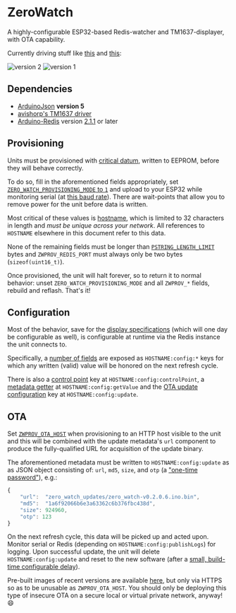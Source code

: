 # ZeroWatch

A highly-configurable ESP32-based Redis-watcher and TM1637-displayer, with OTA capability.

Currently driving stuff like [this](https://twitter.com/rpjios/status/1155609352528486400) and [this](https://twitter.com/rpjios/status/1100077092287344642):

![version 2](https://pbs.twimg.com/media/EAmMSaPVUAEKYcl?format=jpg&name=small)
![version 1](https://pbs.twimg.com/media/D0RCGcvVAAArx5x?format=jpg&name=small)

## Dependencies

* [ArduinoJson](https://arduinojson.org/) **version 5**
* [avishorp's TM1637 driver](https://github.com/avishorp/TM1637)
* [Arduino-Redis](http://arduino-redis.com/) version [2.1.1](https://github.com/electric-sheep-co/arduino-redis/releases/tag/2.1.1) or later

## Provisioning

Units must be provisioned with [critical datum](https://github.com/rpj/zw/blob/master/zw_provision.h#L10-L16), written to EEPROM, before they will behave correctly.

To do so, fill in the aforementioned fields appropriately, set [`ZERO_WATCH_PROVISIONING_MODE` to `1`](https://github.com/rpj/zw/blob/master/zw_provision.h#L7) and upload to your ESP32 while monitoring serial (at [this baud rate](https://github.com/rpj/zw/blob/master/zero_watch.ino#L18)). There are wait-points that allow you to remove power for the unit before data is written.

Most critical of these values is [hostname](https://github.com/rpj/zw/blob/master/zw_provision.h#L10), which is limited to 32 characters in length and *must be unique across your network*. All references to `HOSTNAME` elsewhere in this document refer to this data. 

None of the remaining fields must be longer than [`PSTRING_LENGTH_LIMIT`](https://github.com/rpj/zw/blob/master/zw_provision.cpp#L79) bytes and `ZWPROV_REDIS_PORT` must always only be two bytes (`sizeof(uint16_t)`).

Once provisioned, the unit will halt forever, so to return it to normal behavior: unset `ZERO_WATCH_PROVISIONING_MODE` and all `ZWPROV_*` fields, rebuild and reflash. That's it!

## Configuration

Most of the behavior, save for the [display specifications](https://github.com/rpj/zw/blob/master/zw_displays.cpp#L67-L78) (which will one day be configurable as well), is configurable at runtime via the Redis instance the unit connects to.

Specifically, a [number of fields](https://github.com/rpj/zw/blob/master/zw_common.h#L7-L13) are exposed as `HOSTNAME:config:*` keys for which any written (valid) value will be honored on the next refresh cycle.

There is also a [control point](https://github.com/rpj/zw/blob/master/zero_watch.ino#L131) key at `HOSTNAME:config:controlPoint`, a [metadata getter](https://github.com/rpj/zw/blob/master/zero_watch.ino#L69) at `HOSTNAME:config:getValue` and the [OTA update configuration](https://github.com/rpj/zw/blob/master/zero_watch.ino#L177) key at `HOSTNAME:config:update`.

## OTA

Set [`ZWPROV_OTA_HOST`](https://github.com/rpj/zw/blob/master/zw_provision.h#L16) when provisioning to an HTTP host visible to the unit and this will be combined with the update metadata's `url` component to produce the fully-qualified URL for acquisition of the update binary.

The aforementioned metadata must be written to `HOSTNAME:config:update` as as JSON object consisting of: `url`, `md5`, `size`, and `otp` (a ["one-time password"](https://github.com/rpj/zw/blob/master/zw_otp.cpp)), e.g.:

```js
{
    "url":  "zero_watch_updates/zero_watch-v0.2.0.6.ino.bin",
    "md5":  "1a6f92066b6e3a63362c6b376fbc438d",
    "size": 924960,
    "otp": 123
}
```

On the next refresh cycle, this data will be picked up and acted upon. Monitor serial or Redis (depending on `HOSTNAME:config:publishLogs`) for logging. Upon successful update, the unit will delete `HOSTNAME:config:update` and reset to the new software (after a [small, build-time configurable delay](https://github.com/rpj/zw/blob/master/zw_ota.h#L6)).

Pre-built images of recent versions are available [here](https://ota.rpjios.com/), but only via HTTPS so as to be unusable as `ZWPROV_OTA_HOST`. You should only be deploying this type of insecure OTA on a secure local or virtual private network, anyway! :smile:
